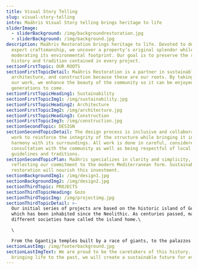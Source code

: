 ```yaml
---
title: Visual Story Telling
slug: visual-story-telling
intro: Maāhris Visual Story telling brings heritage to life
sliderImage:
  - sliderBackground: /img/backgroundrestoration.jpg
  - sliderBackground: /img/background.jpg
description: Maāhris Restoration brings heritage to life. Devoted to detail and
  expert craftsmanship, we uncover a property’s original splendor while
  moderating its environmental footprint. Our goal is to preserve the remarkable
  history and tradition contained in every project.
sectionFirstTopic: OUR ROOTS
sectionFirstTopicDetail: Maāhris Restoration is a partner in sustainable design,
  architecture, and construction because these are our roots. By taking pride in
  our work, we enhance the beauty of the community so it can be enjoyed for
  generations to come.
sectionFirstTopicHeading1: Sustainability
sectionFirstTopicImg1: /img/sustainability.jpg
sectionFirstTopicHeading2: Architecture
sectionFirstTopicImg2: /img/architecture.jpg
sectionFirstTopicHeading3: Construction
sectionFirstTopicImg3: /img/construction.jpg
sectionSecondTopic: DESIGN
sectionSecondTopicDetail: The design process is inclusive and collaborative. We
  work to reinforce the integrity of the structure while bringing it into
  harmony with its surroundings. All work is done in careful, considered
  consultation with the community as well as being respectful of local
  guidelines and traditions.
sectionSecondTopicPlan: Maāhris specializes in clarity and simplicity,
  reflecting our commitment to the modern Mediterranean form. Sustainable
  restoration will nourish this investment.
sectionBackgroundImg1: /img/design1.jpg
sectionBackgroundImg2: /img/design2.jpg
sectionThirdTopic: PROJECTS
sectionThirdTopicHeading: Gozo
sectionThirdTopicImg: /img/projectimg.jpg
sectionThirdTopicDetail: >-
  Our initial series of projects are based on the historic island of Gozo, Malta
  which has been inhabited since the Neolithic. As centuries passed, many
  different societies have called the island home.\

  \

  From the Ggantija temples built by a race of giants, to the palazzos and structures constructed by Sicilians, Phonecians, Knights, and Normans, traces of ancient inspiration abound. All embraced by the sparkling Mediterranean sea.
sectionLastImg: /img/footerbackground.jpg
sectionLastImgText: We are proud to be the caretakers of this history. By
  bringing life to the past, we will create a sustainable future for everyone.
---
```

